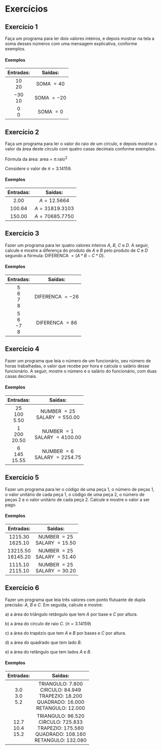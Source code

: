 # Exercícios

## Exercício 1

Faça um programa para ler dois valores inteiros, e depois mostrar na tela a soma desses números com uma mensagem explicativa, conforme exemplos.

#### Exemplos

|                    Entradas:                     |                   Saídas:                   |
| :----------------------------------------------------------: | :----------------------------------------------------------: |
| $10$ <br/> $20$ | SOMA $= 40$ |
| $-30$ <br/> $10$ | SOMA $= -20$ |
| $0$ <br/> $0$ | SOMA $= 0$ |

## Exercício 2

Faça um programa para ler o valor do raio de um círculo, e depois mostrar o valor da área deste círculo com quatro casas decimais conforme exemplos.

Fórmula da área: $\text{area = }\pi . \text{raio}^{2}$

Considere o valor de $\pi = 3.14159$.

#### Exemplos

|                    Entradas:                     |                   Saídas:                   |
| :----------------------------------------------------------: | :----------------------------------------------------------: |
| $2.00$ | $A = 12.5664$ |
| $100.64$ | $A = 31819.3103$ |
| $150.00$ | $A = 70685.7750$ |

## Exercício 3

Fazer um programa para ler quatro valores inteiros $A$, $B$, $C$ e $D$. A seguir, calcule e mostre a diferença do produto de $A$ e $B$ pelo produto de $C$ e $D$ segundo a fórmula: DIFERENCA $= (A * B - C * D)$.

#### Exemplos

|                    Entradas:                     |                   Saídas:                   |
| :----------------------------------------------------------: | :----------------------------------------------------------: |
| $5$ <br/> $6$ <br/> $7$ <br/> $8$ | DIFERENCA $= -26$ |
| $5$ <br/> $6$ <br/> $-7$ <br/> $8$ | DIFERENCA $= 86$ |

## Exercício 4

Fazer um programa que leia o número de um funcionário, seu número de horas trabalhadas, o valor que recebe por hora e calcula o salário desse funcionário. A seguir, mostre o número e o salário do funcionário, com duas casas decimais.

#### Exemplos

|                    Entradas:                     |                   Saídas:                   |
| :----------------------------------------------------------: | :----------------------------------------------------------: |
| $25$ <br/> $100$ <br/> $5.50$ | NUMBER $= 25$ <br/> SALARY $= 550.00$ |
| $1$ <br/> $200$ <br/> $20.50$ | NUMBER $= 1$ <br/> SALARY $= 4100.00$ |
| $6$ <br/> $145$ <br/> $15.55$ | NUMBER $= 6$ <br/> SALARY $= 2254.75$ |

## Exercício 5

Fazer um programa para ler o código de uma peça 1, o número de peças 1, o valor unitário de cada peça 1, o código de uma peça 2, o número de peças 2 e o valor unitário de cada peça 2. Calcule e mostre o valor a ser pago.

#### Exemplos

|                    Entradas:                     |                   Saídas:                   |
| :----------------------------------------------------------: | :----------------------------------------------------------: |
| $12 1 5.30$ <br/> $16 2 5.10$ | NUMBER $= 25$ <br/> SALARY $= 15.50$ |
| $13 2 15.50$ <br/> $161 4 5.20$ | NUMBER $= 25$ <br/> SALARY $= 51.40$ |
| $1 1 15.10$ <br/> $2 1 15.10$ | NUMBER $= 25$ <br/> SALARY $= 30.20$ |

## Exercício 6

Fazer um programa que leia três valores com ponto flutuante de dupla precisão: $A$, $B$ e $C$. Em seguida, calcule e mostre:

a) a área do triângulo retângulo que tem $A$ por base e $C$ por altura.

b) a área do círculo de raio $C$. $(\pi = 3.14159)$

c) a área do trapézio que tem $A$ e $B$ por bases e $C$ por altura.

d) a área do quadrado que tem lado $B$.

e) a área do retângulo que tem lados $A$ e $B$.

#### Exemplos

|                    Entradas:                     |                   Saídas:                   |
| :----------------------------------------------------------: | :----------------------------------------------------------: |
| $3.0$ <br/> $3.0$ <br/> $5.2$ | TRIANGULO: $7.800$ <br/> CIRCULO: $84.949$ <br/> TRAPEZIO: $18.200$ <br/> QUADRADO: $16.000$ <br/> RETANGULO: $12.000$ |
| $12.7$ <br/> $10.4$ <br/> $15.2$ | TRIANGULO: $96.520$ <br/> CIRCULO: $725.833$ <br/> TRAPEZIO: $175.560$ <br/> QUADRADO: $108.160$ <br/> RETANGULO: $132.080$ |
